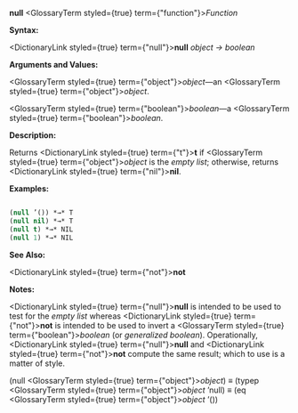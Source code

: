 **null** <GlossaryTerm styled={true} term={"function"}><i>Function</i></GlossaryTerm> 



**Syntax:** 



<DictionaryLink styled={true} term={"null"}><b>null</b></DictionaryLink> *object → boolean* 



**Arguments and Values:** 



<GlossaryTerm styled={true} term={"object"}><i>object</i></GlossaryTerm>—an <GlossaryTerm styled={true} term={"object"}><i>object</i></GlossaryTerm>. 



<GlossaryTerm styled={true} term={"boolean"}><i>boolean</i></GlossaryTerm>—a <GlossaryTerm styled={true} term={"boolean"}><i>boolean</i></GlossaryTerm>. 







 



 



**Description:** 



Returns <DictionaryLink styled={true} term={"t"}><b>t</b></DictionaryLink> if <GlossaryTerm styled={true} term={"object"}><i>object</i></GlossaryTerm> is the *empty list*; otherwise, returns <DictionaryLink styled={true} term={"nil"}><b>nil</b></DictionaryLink>. 



**Examples:**
```lisp

(null ’()) *→* T 
(null nil) *→* T 
(null t) *→* NIL 
(null 1) *→* NIL 

```
**See Also:** 



<DictionaryLink styled={true} term={"not"}><b>not</b></DictionaryLink> 



**Notes:** 



<DictionaryLink styled={true} term={"null"}><b>null</b></DictionaryLink> is intended to be used to test for the *empty list* whereas <DictionaryLink styled={true} term={"not"}><b>not</b></DictionaryLink> is intended to be used to invert a <GlossaryTerm styled={true} term={"boolean"}><i>boolean</i></GlossaryTerm> (or *generalized boolean*). Operationally, <DictionaryLink styled={true} term={"null"}><b>null</b></DictionaryLink> and <DictionaryLink styled={true} term={"not"}><b>not</b></DictionaryLink> compute the same result; which to use is a matter of style. 



(null <GlossaryTerm styled={true} term={"object"}><i>object</i></GlossaryTerm>) *≡* (typep <GlossaryTerm styled={true} term={"object"}><i>object</i></GlossaryTerm> ’null) *≡* (eq <GlossaryTerm styled={true} term={"object"}><i>object</i></GlossaryTerm> ’()) 



